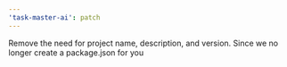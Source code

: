 ```yaml
---
'task-master-ai': patch
---
```


Remove the need for project name, description, and version. Since we no longer create a package.json for you
